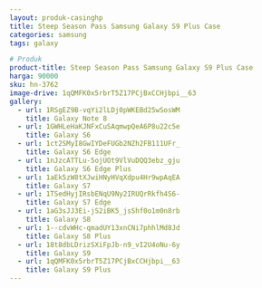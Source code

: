 ```yaml
---
layout: produk-casinghp
title: Steep Season Pass Samsung Galaxy S9 Plus Case
categories: samsung
tags: galaxy

# Produk
product-title: Steep Season Pass Samsung Galaxy S9 Plus Case
harga: 90000
sku: hn-3762
image-drive: 1qQMFK0x5rbrT5Z17PCjBxCCHjbpi__63
gallery:
  - url: 1RSgEZ9B-vqYi2lLDj0pWKEBd25wSosWM
    title: Galaxy Note 8
  - url: 1GWHLeHaKJNFxCuSAqmwpQeA6P8u22c5e
    title: Galaxy S6
  - url: 1ct2SMyI8GwIYDeFUGb2NZh2FB111UFr_
    title: Galaxy S6 Edge
  - url: 1nJzcATTLu-5ojUOt9VlVuDQQ3ebz_gju
    title: Galaxy S6 Edge Plus
  - url: 1aEk5zW8tXJwiHNyHVqXdpu4Hr9wpAqEA
    title: Galaxy S7
  - url: 1TSedHyjIRsbENqU9Ny2IRUQrRkfh4S6-
    title: Galaxy S7 Edge
  - url: 1aG3sJJ3Ei-jS2iBK5_jsShf0o1m0n8rb
    title: Galaxy S8
  - url: 1--cdvWHc-qmadUY13xnCNi7phhlMd8Jd
    title: Galaxy S8 Plus
  - url: 18t8dbLDrizSXiFpJb-n9_vI2U4oNu-6y
    title: Galaxy S9
  - url: 1qQMFK0x5rbrT5Z17PCjBxCCHjbpi__63
    title: Galaxy S9 Plus
---
```

